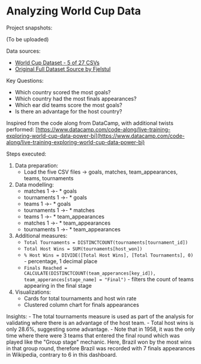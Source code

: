 # Analyzing World Cup Data

Project snapshots:

(To be uploaded)

Data sources:

- [World Cup Dataset - 5 of 27 CSVs](https://github.com/jessxahmet/live-training-exploring-world-cup-data-in-power-bi/tree/main/Datasets)
- [Original Full Dataset Source by Fjelstul](https://github.com/jfjelstul/worldcup)

Key Questions:

- Which country scored the most goals?
- Which country had the most finals appearances?
- Which ear did teams score the most goals?
- Is there an advantage for the host country?

Inspired from the code along from DataCamp, with additional twists performed: [https://www.datacamp.com/code-along/live-training-exploring-world-cup-data-power-bi](https://www.datacamp.com/code-along/live-training-exploring-world-cup-data-power-bi)

Steps executed:

1. Data preparation:
    - Load the five CSV files -> goals, matches, team_appearances, teams, tournaments
2. Data modelling:
    - matches 1 ->- * goals
    - tournaments 1 ->- * goals
    - teams 1 ->- * goals
    - tournaments 1 ->- * matches
    - teams 1 ->- * team_appearances
    - matches 1 ->- * team_appearances
    - tournaments 1 ->- * team_appearances
3. Additional measures:
    - `Total Tournaments = DISTINCTCOUNT(tournaments[tournament_id])`
    - `Total Host Wins = SUM(tournaments[host_won])`
    - `% Host Wins = DIVIDE([Total Host Wins], [Total Tournaments], 0)` - percentage, 1 decimal place
    - `Finals Reached = CALCULATE(DISTINCTCOUNT(team_apperances[key_id]), team_apperances[stage_name] = "Final")` - filters the count of teams appearing in the final stage
4. Visualizations:
    - Cards for total tournaments and host win rate
    - Clustered column chart for finals appearances

Insights:
    - The total tournaments measure is used as part of the analysis for validating where there is an advantage of the host team. 
    - Total host wins is only 28.6%, suggesting some advantage.
    - Note that in 1958, it was the only time where there were 3 teams that entered the final round which was played like the "Group stage" mechanic. Here, Brazil won by the most wins in that group round, therefore Brazil was recorded with 7 finals appearances in Wikipedia, contrary to 6 in this dashboard.
